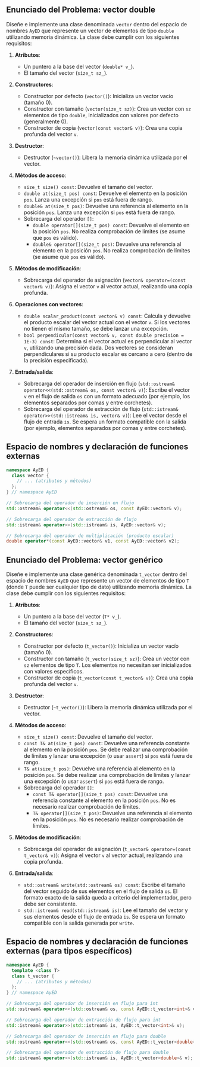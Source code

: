 ## Enunciado del Problema: vector double

Diseñe e implemente una clase denominada `vector` dentro del espacio de nombres `AyED` que represente un vector de elementos de tipo `double` utilizando memoria dinámica. La clase debe cumplir con los siguientes requisitos:

1.  **Atributos**:
    *   Un puntero a la base del vector (`double* v_`).
    *   El tamaño del vector (`size_t sz_`).

2.  **Constructores**:
    *   Constructor por defecto (`vector()`): Inicializa un vector vacío (tamaño 0).
    *   Constructor con tamaño (`vector(size_t sz)`): Crea un vector con `sz` elementos de tipo `double`, inicializados con valores por defecto (generalmente 0).
    *   Constructor de copia (`vector(const vector& v)`): Crea una copia profunda del vector `v`.

3.  **Destructor**:
    *   Destructor (`~vector()`): Libera la memoria dinámica utilizada por el vector.

4.  **Métodos de acceso**:
    *   `size_t size() const`: Devuelve el tamaño del vector.
    *   `double at(size_t pos) const`: Devuelve el elemento en la posición `pos`. Lanza una excepción si `pos` está fuera de rango.
    *   `double& at(size_t pos)`: Devuelve una referencia al elemento en la posición `pos`. Lanza una excepción si `pos` está fuera de rango.
    *   Sobrecarga del operador `[]`:
        *   `double operator[](size_t pos) const`: Devuelve el elemento en la posición `pos`. No realiza comprobación de límites (se asume que `pos` es válido).
        *   `double& operator[](size_t pos)`: Devuelve una referencia al elemento en la posición `pos`. No realiza comprobación de límites (se asume que `pos` es válido).

5.  **Métodos de modificación**:
    *   Sobrecarga del operador de asignación (`vector& operator=(const vector& v)`): Asigna el vector `v` al vector actual, realizando una copia profunda.

6.  **Operaciones con vectores**:
    *   `double scalar_product(const vector& v) const`: Calcula y devuelve el producto escalar del vector actual con el vector `v`. Si los vectores no tienen el mismo tamaño, se debe lanzar una excepción.
    *   `bool perpendicular(const vector& v, const double precision = 1E-3) const`: Determina si el vector actual es perpendicular al vector `v`, utilizando una precisión dada. Dos vectores se consideran perpendiculares si su producto escalar es cercano a cero (dentro de la precisión especificada).

7.  **Entrada/salida**:
    *   Sobrecarga del operador de inserción en flujo (`std::ostream& operator<<(std::ostream& os, const vector& v)`): Escribe el vector `v` en el flujo de salida `os` con un formato adecuado (por ejemplo, los elementos separados por comas y entre corchetes).
    *   Sobrecarga del operador de extracción de flujo (`std::istream& operator>>(std::istream& is, vector& v)`): Lee el vector desde el flujo de entrada `is`. Se espera un formato compatible con la salida (por ejemplo, elementos separados por comas y entre corchetes).

## Espacio de nombres y declaración de funciones externas

```c++
namespace AyED {
  class vector {
    // ... (atributos y métodos)
  };
} // namespace AyED

// Sobrecarga del operador de inserción en flujo
std::ostream& operator<<(std::ostream& os, const AyED::vector& v);

// Sobrecarga del operador de extracción de flujo
std::istream& operator>>(std::istream& is, AyED::vector& v);

// Sobrecarga del operador de multiplicación (producto escalar)
double operator*(const AyED::vector& v1, const AyED::vector& v2);
```

## Enunciado del Problema: vector genérico

Diseñe e implemente una clase genérica denominada `t_vector` dentro del espacio de nombres `AyED` que represente un vector de elementos de tipo `T` (donde `T` puede ser cualquier tipo de dato) utilizando memoria dinámica. La clase debe cumplir con los siguientes requisitos:

1.  **Atributos**:
    *   Un puntero a la base del vector (`T* v_`).
    *   El tamaño del vector (`size_t sz_`).

2.  **Constructores**:
    *   Constructor por defecto (`t_vector()`): Inicializa un vector vacío (tamaño 0).
    *   Constructor con tamaño (`t_vector(size_t sz)`): Crea un vector con `sz` elementos de tipo `T`. Los elementos no necesitan ser inicializados con valores específicos.
    *   Constructor de copia (`t_vector(const t_vector& v)`): Crea una copia profunda del vector `v`.

3.  **Destructor**:
    *   Destructor (`~t_vector()`): Libera la memoria dinámica utilizada por el vector.

4.  **Métodos de acceso**:
    *   `size_t size() const`: Devuelve el tamaño del vector.
    *   `const T& at(size_t pos) const`: Devuelve una referencia constante al elemento en la posición `pos`. Se debe realizar una comprobación de límites y lanzar una excepción (o usar `assert`) si `pos` está fuera de rango.
    *   `T& at(size_t pos)`: Devuelve una referencia al elemento en la posición `pos`. Se debe realizar una comprobación de límites y lanzar una excepción (o usar `assert`) si `pos` está fuera de rango.
    *   Sobrecarga del operador `[]`:
        *   `const T& operator[](size_t pos) const`: Devuelve una referencia constante al elemento en la posición `pos`. No es necesario realizar comprobación de límites.
        *   `T& operator[](size_t pos)`: Devuelve una referencia al elemento en la posición `pos`. No es necesario realizar comprobación de límites.

5.  **Métodos de modificación**:
    *   Sobrecarga del operador de asignación (`t_vector& operator=(const t_vector& v)`): Asigna el vector `v` al vector actual, realizando una copia profunda.

6.  **Entrada/salida**:
    *   `std::ostream& write(std::ostream& os) const`: Escribe el tamaño del vector seguido de sus elementos en el flujo de salida `os`.  El formato exacto de la salida queda a criterio del implementador, pero debe ser consistente.
    *   `std::istream& read(std::istream& is)`: Lee el tamaño del vector y sus elementos desde el flujo de entrada `is`. Se espera un formato compatible con la salida generada por `write`.

## Espacio de nombres y declaración de funciones externas (para tipos específicos)

```c++
namespace AyED {
  template <class T>
  class t_vector {
    // ... (atributos y métodos)
  };
} // namespace AyED

// Sobrecarga del operador de inserción en flujo para int
std::ostream& operator<<(std::ostream& os, const AyED::t_vector<int>& v);

// Sobrecarga del operador de extracción de flujo para int
std::istream& operator>>(std::istream& is, AyED::t_vector<int>& v);

// Sobrecarga del operador de inserción en flujo para double
std::ostream& operator<<(std::ostream& os, const AyED::t_vector<double>& v);

// Sobrecarga del operador de extracción de flujo para double
std::istream& operator>>(std::istream& is, AyED::t_vector<double>& v);
```